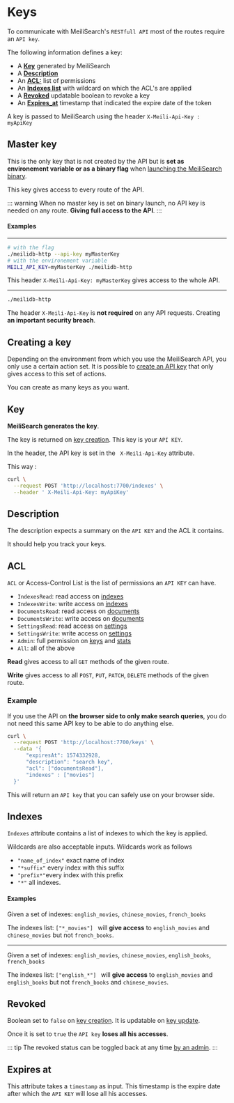 # Keys

To communicate with MeiliSearch's `RESTfull API` most of the routes require an `API key`.

The following information defines a key:
* A **[Key](/advanced_guides/keys.md#key)** generated by MeiliSearch
* A **[Description](/advanced_guides/keys.md#description)**
* An **[ACL:](/advanced_guides/keys.md#acl)** list of permissions
* An **[Indexes list](/advanced_guides/keys.md#indexes)**  with wildcard on which the ACL's are applied
* A **[Revoked](/advanced_guides/keys.md#revoked)** updatable boolean to revoke a key <Badge text="soon" type="warn"/>
* An **[Expires_at](/advanced_guides/keys.md#expires-at)** timestamp that indicated the expire date of the token

A key is passed to MeiliSearch using the header
` X-Meili-Api-Key : myApiKey `

## Master key

This is the only key that is not created by the API but is **set as environement variable or as a binary flag** when [launching the MeiliSearch binary](/advanced_guides/binary).

This key gives access to every route of the API.

::: warning
When no master key is set on binary launch, no API key is needed on any route.
**Giving full access to the API**.
:::

#### Examples

-----

```bash
# with the flag
./meilidb-http --api-key myMasterKey
# with the environement variable
MEILI_API_KEY=myMasterKey ./meilidb-http
```

This header `X-Meili-Api-Key: myMasterKey` gives access to the whole API.

-----
```bash
./meilidb-http
```

The header `X-Meili-Api-Key` is **not required** on any API requests. Creating **an important security breach**.


## Creating a key

Depending on the environment from which you use the MeiliSearch API, you only use a certain action set. It is possible to [create an API key](/references/keys.md#create-key) that only gives access to this set of actions.

You can create as many keys as you want.


## Key

**MeiliSearch generates the key**.

The key is returned on [key creation](/references/keys.md#create-key). This key is your `API KEY`.

In the header, the API key is set in the ` X-Meili-Api-Key` attribute.

This way :

```bash
curl \
  --request POST 'http://localhost:7700/indexes' \
  --header ' X-Meili-Api-Key: myApiKey'
```

## Description

The description expects a summary on the `API KEY` and the ACL it contains.

It should help you track your keys.

## ACL

`ACL` or Access-Control List is the list of permissions an `API KEY` can have.


* `IndexesRead`: read access on [indexes](/references/indexes.md)
* `IndexesWrite`: write access on [indexes](/references/indexes.md)
* `DocumentsRead`: read access on [documents](/references/documents.md)
* `DocumentsWrite`: write access on [documents](/references/documents.md)
* `SettingsRead`: read access on [settings](/references/settings.md)
* `SettingsWrite`: write access on [settings](/references/settings.md)
* `Admin`: full permission on [keys](/references/keys.md) and [stats](/references/stats.md)
* `All`: all of the above

**Read** gives access to all `GET` methods of the given route.

**Write** gives access to all `POST`, `PUT`, `PATCH`, `DELETE` methods of the given route.

### Example

If you use the API on **the browser side to only make search queries**, you do not need this same API key to be able to do anything else.

```bash
curl \
  --request POST 'http://localhost:7700/keys' \
  --data '{
      "expiresAt": 1574332928,
      "description": "search key",
      "acl": ["documentsRead"],
      "indexes" : ["movies"]
  }'
```

This will return an `API key` that you can safely use on your browser side.

## Indexes

`Indexes` attribute contains a list of indexes to which the key is applied.

Wildcards are also acceptable inputs. Wildcards work as follows
* `"name_of_index"` exact name of index
* `"*suffix"` every index with this suffix
* `"prefix*"`every index with this prefix
* `"*"` all indexes.


#### Examples
Given a set of indexes: `english_movies`, `chinese_movies`, `french_books`

The indexes list: `["*_movies"] ` will **give access** to `english_movies` and `chinese_movies` but not `french_books`.

-----

Given a set of indexes: `english_movies`, `chinese_movies`, `english_books`, `french_books`

The indexes list: `["english_*"] ` will **give access** to `english_movies` and `english_books` but not `french_books` and `chinese_movies`.

## Revoked

Boolean set to `false` on [key creation](/references/keys.md#create-key). It is updatable on [key update](/references/keys.md#update-key).

Once it is set to `true` the `API key` **loses all his accesses**.

::: tip
The revoked status can be toggled back at any time [by an admin](/advanced_guides/keys.md#acl).
:::

## Expires at

This attribute takes a `timestamp` as input. This timestamp is the expire date after which the `API KEY` will lose all his accesses.
